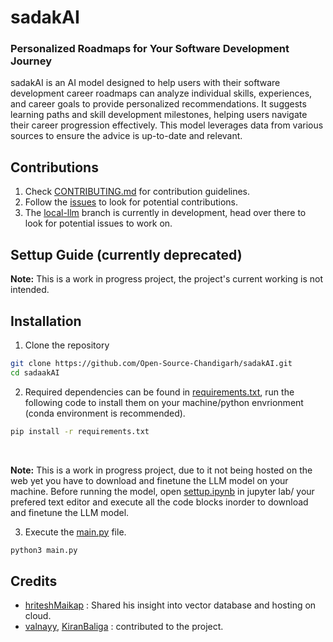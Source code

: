 # sadakAI

### Personalized Roadmaps for Your Software Development Journey

sadakAI is an AI model designed to help users with their software development career roadmaps can analyze individual skills, experiences, and career goals to provide personalized recommendations. It suggests learning paths and skill development milestones, helping users navigate their career progression effectively. This model leverages data from various sources to ensure the advice is up-to-date and relevant.

## Contributions

1. Check [CONTRIBUTING.md](CONTRIBUTING.md) for contribution guidelines.
2. Follow the [issues](https://github.com/Open-Source-Chandigarh/sadakAI/issues) to look for potential contributions.
3. The [local-llm](https://github.com/Open-Source-Chandigarh/sadakAI/tree/local-llm) branch is currently in development, head over there to look for potential issues to work on.

## Settup Guide (currently deprecated)

**Note:** This is a work in progress project, the project's current working is not intended.

## Installation

1. Clone the repository

```bash
git clone https://github.com/Open-Source-Chandigarh/sadakAI.git
cd sadaakAI
```

2. Required dependencies can be found in [requirements.txt](requirements.txt), run the following code to install them on your machine/python envrionment (conda environment is recommended).

```bash
pip install -r requirements.txt
```

<br>

**Note:** This is a work in progress project, due to it not being hosted on the web yet you have to download and finetune the LLM model on your machine. Before running the model, open [settup.ipynb](settup.ipynb) in jupyter lab/ your prefered text editor and execute all the code blocks inorder to download and finetune the LLM model.

3. Execute the [main.py](main.py]) file.

```bash
python3 main.py
```

## Credits

- [hriteshMaikap](https://github.com/hriteshMaikap) : Shared his insight into vector database and hosting on cloud.
- [valnayy](https://github.com/valnayy), [KiranBaliga](https://github.com/KiranBaliga) : contributed to the project.

